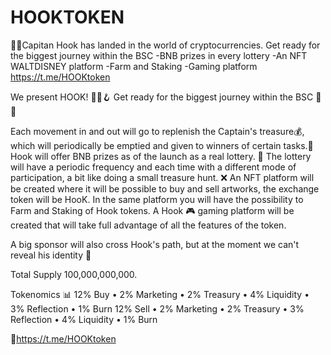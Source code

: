 # HOOKTOKEN
🏴‍☠️Capitan Hook has landed in the world of cryptocurrencies. Get ready for the biggest journey within the BSC  -BNB prizes in every lottery -An NFT WALTDISNEY platform -Farm and Staking -Gaming platform https://t.me/HOOKtoken

We present HOOK!  🏴‍☠🪝
Get ready for the biggest journey within the BSC 🚀🚀

Each movement in and out will go to replenish the Captain's treasure💰, which will periodically be emptied and given to winners of certain tasks.🥇
Hook will offer BNB prizes as of the launch as a real lottery.  🎰
The lottery will have a periodic frequency and each time with a different mode of participation, a bit like doing a small treasure hunt.  ❌
An NFT platform will be created where it will be possible to buy and sell artworks, the exchange token will be HooK.  In the same platform you will have the possibility to Farm and Staking of Hook tokens.  A Hook 🎮 gaming platform will be created that will take full advantage of all the features of the token.

A big sponsor will also cross Hook's path, but at the moment we can't reveal his identity 🤫

Total Supply 100,000,000,000.

 Tokenomics 📊
 12% Buy
 • 2% Marketing
 • 2% Treasury
 • 4% Liquidity
 • 3% Reflection
 • 1% Burn
 12% Sell
 • 2% Marketing
 • 2% Treasury
 • 3% Reflection
 • 4% Liquidity
 • 1% Burn


 📱https://t.me/HOOKtoken
